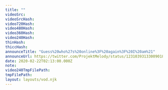 ```yaml
---
title: ""
videoSrc: 
videoSrcHash: 
video720Hash: 
video480Hash: 
video360Hash: 
video240Hash: 
thinHash: 
thiccHash: 
announceTitle: "Guess%20who%27s%20online%3F%20again%3F%20I%20am%21"
announceUrl: https://twitter.com/ProjektMelody/status/1231039313300901889
date: 2020-02-22T02:13:00.000Z
note: 
video240TmpFilePath: 
tmpFilePath: 
layout: layouts/vod.njk
---
```

